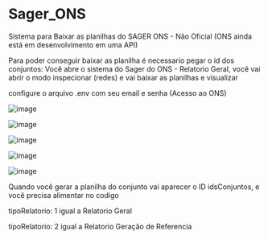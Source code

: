 # Sager_ONS
Sistema para Baixar as planilhas do SAGER ONS - Não Oficial (ONS ainda está em desenvolvimento em uma API)

Para poder conseguir baixar as planilha é necessario pegar o id dos conjuntos:
Você abre o sistema do Sager do ONS - Relatorio Geral, você vai abrir o modo inspecionar (redes) e vai baixar as planilhas e visualizar 

configure o arquivo .env com seu email e senha (Acesso ao ONS)



![image](https://github.com/user-attachments/assets/a0ae5e99-8567-46eb-b01a-fc1055022603)


![image](https://github.com/user-attachments/assets/8e0aa050-c12c-4e5c-a71f-92603e667812)


![image](https://github.com/user-attachments/assets/89eabf52-6fdf-4c7d-9a66-5749e25dea4f)



![image](https://github.com/user-attachments/assets/321476d8-095f-4ca3-b425-c60ba0db0dc0)



![image](https://github.com/user-attachments/assets/2285f643-3088-4ddb-bfaf-7b3710325619)

Quando você gerar a planilha do conjunto vai aparecer o ID idsConjuntos, e você precisa alimentar no codigo


tipoRelatorio: 1 igual a Relatorio Geral

tipoRelatorio: 2 igual a Relatorio Geração de Referencia




